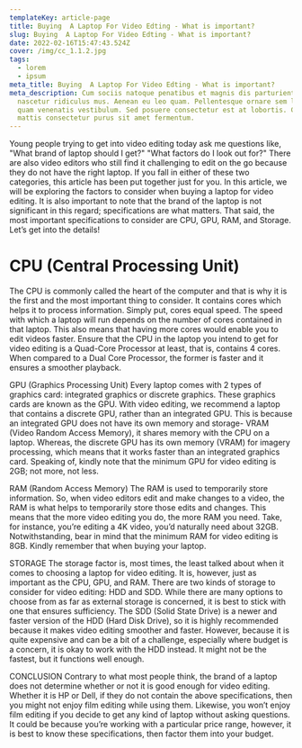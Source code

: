 ```yaml
---
templateKey: article-page
title: Buying  A Laptop For Video Edting - What is important?
slug: Buying  A Laptop For Video Edting - What is important?
date: 2022-02-16T15:47:43.524Z
cover: /img/cc_1.1.2.jpg
tags:
  - lorem
  - ipsum
meta_title: Buying  A Laptop For Video Edting - What is important?
meta_description: Cum sociis natoque penatibus et magnis dis parturient montes,
  nascetur ridiculus mus. Aenean eu leo quam. Pellentesque ornare sem lacinia
  quam venenatis vestibulum. Sed posuere consectetur est at lobortis. Cras
  mattis consectetur purus sit amet fermentum.
---
```

Young people trying to get into video editing today ask me questions like, "What brand of laptop should I get?" "What factors do I look out for?" There are also video editors who still find it challenging to edit on the go because they do not have the right laptop. If you fall in either of these two categories, this article has been put together just for you.
In this article, we will be exploring the factors to consider when buying a laptop for video editing. It is also important to note that the brand of the laptop is not significant in this regard; specifications are what matters. That said, the most important specifications to consider are CPU, GPU, RAM, and Storage.  Let’s get into the details!

# CPU (Central Processing Unit)
The CPU is commonly called the heart of the computer and that is why it is the first and the most important thing to consider. It contains cores which helps it to process information. Simply put, cores equal speed. The speed with which a laptop will run depends on the number of cores contained in that laptop. 
This also means that having more cores would enable you to edit videos faster. Ensure that the CPU in the laptop you intend to get for video editing is a Quad-Core Processor at least, that is, contains 4 cores. When compared to a Dual Core Processor, the former is faster and it ensures a smoother playback.



GPU (Graphics Processing Unit)
Every laptop comes with 2 types of graphics card: integrated graphics or discrete graphics. These graphics cards are known as the GPU. 
With video editing, we recommend a laptop that contains a discrete GPU, rather than an integrated GPU. This is because an integrated GPU does not have its own memory and storage- VRAM (Video Random Access Memory), it shares memory with the CPU on a laptop.
Whereas, the discrete GPU has its own memory (VRAM) for imagery processing, which means that it works faster than an integrated graphics card. 
Speaking of, kindly note that the minimum GPU for video editing is 2GB; not more, not less.

RAM (Random Access Memory)
The RAM is used to temporarily store information. So, when video editors edit and make changes to a video, the RAM is what helps to temporarily store those edits and changes. This means that the more video editing you do, the more RAM you need.
Take, for instance, you’re editing a 4K video, you’d naturally need about 32GB. Notwithstanding, bear in mind that the minimum RAM for video editing is 8GB.
Kindly remember that when buying your laptop.

STORAGE
The storage factor is, most times, the least talked about when it comes to choosing a laptop for video editing. It is, however, just as important as the CPU, GPU, and RAM.
There are two kinds of storage to consider for video editing: HDD and SDD. While there are many options to choose from as far as external storage is concerned, it is best to stick with one that ensures sufficiency.
The SDD (Solid State Drive) is a newer and faster version of the HDD (Hard Disk Drive), so it is highly recommended because it makes video editing smoother and faster.
However, because it is quite expensive and can be a bit of a challenge, especially where budget is a concern, it is okay to work with the HDD instead. It might not be the fastest, but it functions well enough. 

CONCLUSION
Contrary to what most people think, the brand of a laptop does not determine whether or not it is good enough for video editing. Whether it is HP or Dell, if they do not contain the above specifications, then you might not enjoy film editing while using them.
Likewise, you won’t enjoy film editing if you decide to get any kind of laptop without asking questions. It could be because you’re working with a particular price range, however, it is best to know these specifications, then factor them into your budget.